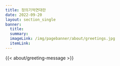 ```yaml
---
title: 정의기억연대란
date: 2022-09-20
layout: section_single
banner:
  title:
  summary:
  imageLink: /img/pagebanner/about/greetings.jpg
  itemLink:
---
```


{{< about/greeting-message >}}